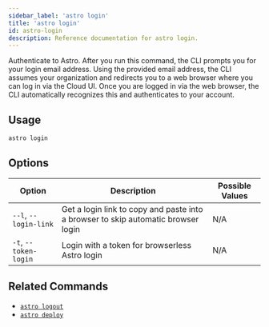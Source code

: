 ```yaml
---
sidebar_label: 'astro login'
title: 'astro login'
id: astro-login
description: Reference documentation for astro login.
---
```


Authenticate to Astro. After you run this command, the CLI prompts you for your login email address. Using the provided email address, the CLI assumes your organization and redirects you to a web browser where you can log in via the Cloud UI. Once you are logged in via the web browser, the CLI automatically recognizes this and authenticates to your account.

## Usage

```sh
astro login
```

## Options

| Option              | Description                                                                                   | Possible Values                                 |
| ------------------- | --------------------------------------------------------------------------------------------- | ----------------------------------------------- |
| `--l`, `--login-link` | Get a login link to copy and paste into a browser to skip automatic browser login           | N/A |
| `-t`, `--token-login` | Login with a token for browserless Astro login                                          | N/A    |

## Related Commands

- [`astro logout`](cli/astro-logout.md)
- [`astro deploy`](cli/astro-deploy.md)
